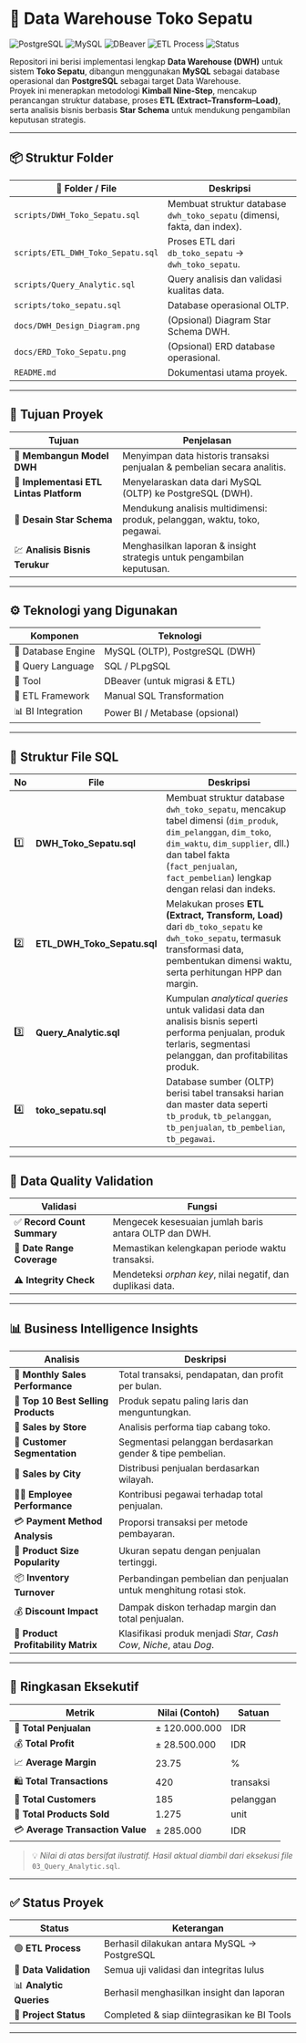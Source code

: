 # 🏬 Data Warehouse Toko Sepatu  

![PostgreSQL](https://img.shields.io/badge/Database-PostgreSQL-blue?logo=postgresql)
![MySQL](https://img.shields.io/badge/Source-MySQL-orange?logo=mysql)
![DBeaver](https://img.shields.io/badge/Tool-DBeaver-green?logo=dbeaver)
![ETL Process](https://img.shields.io/badge/ETL-Implemented-success)
![Status](https://img.shields.io/badge/Project_Status-Completed-brightgreen)

Repositori ini berisi implementasi lengkap **Data Warehouse (DWH)** untuk sistem **Toko Sepatu**, dibangun menggunakan **MySQL** sebagai database operasional dan **PostgreSQL** sebagai target Data Warehouse.  
Proyek ini menerapkan metodologi **Kimball Nine-Step**, mencakup perancangan struktur database, proses **ETL (Extract–Transform–Load)**, serta analisis bisnis berbasis **Star Schema** untuk mendukung pengambilan keputusan strategis.

---

## 📦 Struktur Folder  

| 📁 Folder / File | Deskripsi |
|------------------|-----------|
| `scripts/DWH_Toko_Sepatu.sql` | Membuat struktur database `dwh_toko_sepatu` (dimensi, fakta, dan index). |
| `scripts/ETL_DWH_Toko_Sepatu.sql` | Proses ETL dari `db_toko_sepatu` → `dwh_toko_sepatu`. |
| `scripts/Query_Analytic.sql` | Query analisis dan validasi kualitas data. |
| `scripts/toko_sepatu.sql` | Database operasional OLTP. |
| `docs/DWH_Design_Diagram.png` | (Opsional) Diagram Star Schema DWH. |
| `docs/ERD_Toko_Sepatu.png` | (Opsional) ERD database operasional. |
| `README.md` | Dokumentasi utama proyek. |

---

## 🎯 Tujuan Proyek  

| Tujuan | Penjelasan |
|--------|-------------|
| 🧱 **Membangun Model DWH** | Menyimpan data historis transaksi penjualan & pembelian secara analitis. |
| 🔄 **Implementasi ETL Lintas Platform** | Menyelaraskan data dari MySQL (OLTP) ke PostgreSQL (DWH). |
| 🌟 **Desain Star Schema** | Mendukung analisis multidimensi: produk, pelanggan, waktu, toko, pegawai. |
| 💹 **Analisis Bisnis Terukur** | Menghasilkan laporan & insight strategis untuk pengambilan keputusan. |

---

## ⚙️ Teknologi yang Digunakan  

| Komponen | Teknologi |
|-----------|------------|
| 🧱 Database Engine | MySQL (OLTP), PostgreSQL (DWH) |
| 💬 Query Language | SQL / PLpgSQL |
| 🧰 Tool | DBeaver (untuk migrasi & ETL) |
| 🔄 ETL Framework | Manual SQL Transformation |
| 📊 BI Integration | Power BI / Metabase (opsional) |

---

## 📂 Struktur File SQL  

| No | File | Deskripsi |
|----|------|------------|
| 1️⃣ | **DWH_Toko_Sepatu.sql** | Membuat struktur database `dwh_toko_sepatu`, mencakup tabel dimensi (`dim_produk`, `dim_pelanggan`, `dim_toko`, `dim_waktu`, `dim_supplier`, dll.) dan tabel fakta (`fact_penjualan`, `fact_pembelian`) lengkap dengan relasi dan indeks. |
| 2️⃣ | **ETL_DWH_Toko_Sepatu.sql** | Melakukan proses **ETL (Extract, Transform, Load)** dari `db_toko_sepatu` ke `dwh_toko_sepatu`, termasuk transformasi data, pembentukan dimensi waktu, serta perhitungan HPP dan margin. |
| 3️⃣ | **Query_Analytic.sql** | Kumpulan *analytical queries* untuk validasi data dan analisis bisnis seperti performa penjualan, produk terlaris, segmentasi pelanggan, dan profitabilitas produk. |
| 4️⃣ | **toko_sepatu.sql** | Database sumber (OLTP) berisi tabel transaksi harian dan master data seperti `tb_produk`, `tb_pelanggan`, `tb_penjualan`, `tb_pembelian`, `tb_pegawai`. |

---

## 🧩 Data Quality Validation  

| Validasi | Fungsi |
|-----------|---------|
| ✅ **Record Count Summary** | Mengecek kesesuaian jumlah baris antara OLTP dan DWH. |
| 📅 **Date Range Coverage** | Memastikan kelengkapan periode waktu transaksi. |
| ⚠️ **Integrity Check** | Mendeteksi *orphan key*, nilai negatif, dan duplikasi data. |

---

## 📊 Business Intelligence Insights  

| Analisis | Deskripsi |
|-----------|------------|
| 📆 **Monthly Sales Performance** | Total transaksi, pendapatan, dan profit per bulan. |
| 👟 **Top 10 Best Selling Products** | Produk sepatu paling laris dan menguntungkan. |
| 🏪 **Sales by Store** | Analisis performa tiap cabang toko. |
| 🧍 **Customer Segmentation** | Segmentasi pelanggan berdasarkan gender & tipe pembelian. |
| 📍 **Sales by City** | Distribusi penjualan berdasarkan wilayah. |
| 👨‍💼 **Employee Performance** | Kontribusi pegawai terhadap total penjualan. |
| 💳 **Payment Method Analysis** | Proporsi transaksi per metode pembayaran. |
| 📏 **Product Size Popularity** | Ukuran sepatu dengan penjualan tertinggi. |
| 📦 **Inventory Turnover** | Perbandingan pembelian dan penjualan untuk menghitung rotasi stok. |
| 💰 **Discount Impact** | Dampak diskon terhadap margin dan total penjualan. |
| 🌟 **Product Profitability Matrix** | Klasifikasi produk menjadi *Star*, *Cash Cow*, *Niche*, atau *Dog*. |

---

## 🧾 Ringkasan Eksekutif  

| Metrik | Nilai (Contoh) | Satuan |
|--------|----------------|--------|
| 💸 **Total Penjualan** | ± 120.000.000 | IDR |
| 💰 **Total Profit** | ± 28.500.000 | IDR |
| 📈 **Average Margin** | 23.75 | % |
| 🛍️ **Total Transactions** | 420 | transaksi |
| 👥 **Total Customers** | 185 | pelanggan |
| 👟 **Total Products Sold** | 1.275 | unit |
| 💳 **Average Transaction Value** | ± 285.000 | IDR |

> 💡 *Nilai di atas bersifat ilustratif. Hasil aktual diambil dari eksekusi file* `03_Query_Analytic.sql`.

---

## ✅ Status Proyek  

| Status | Keterangan |
|--------|-------------|
| 🟢 **ETL Process** | Berhasil dilakukan antara MySQL → PostgreSQL |
| 🧮 **Data Validation** | Semua uji validasi dan integritas lulus |
| 📊 **Analytic Queries** | Berhasil menghasilkan insight dan laporan |
| 🚀 **Project Status** | Completed & siap diintegrasikan ke BI Tools |

---


